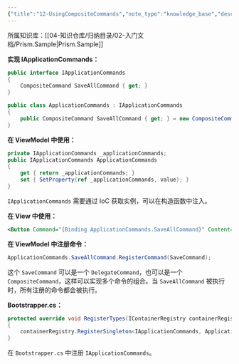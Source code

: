 ```yaml
---
{"title":"12-UsingCompositeCommands","note_type":"knowledge_base","description":"符合命令的使用方式","tags":["样例代码","Prism","WPF"],"create_time":"2024-07-29","update_time":"2025-02-19","dg-home":false,"dg-publish":true,"aliase":null,"root":"Prism.Sample","permalink":"/04-知识仓库/知识单元/02-入门文档/Prism.Sample/12-UsingCompositeCommands/","dgPassFrontmatter":true,"noteIcon":"","created":"2024-07-29","updated":"2025-02-19"}
---
```



所属知识库：[[04-知识仓库/归纳目录/02-入门文档/Prism.Sample\|Prism.Sample]]

**实现 IApplicationCommands：**

```csharp
public interface IApplicationCommands
{
    CompositeCommand SaveAllCommand { get; }
}

public class ApplicationCommands : IApplicationCommands
{
    public CompositeCommand SaveAllCommand { get; } = new CompositeCommand();
}
```

**在 ViewModel 中使用：**

```csharp
private IApplicationCommands _applicationCommands;
public IApplicationCommands ApplicationCommands
{
    get { return _applicationCommands; }
    set { SetProperty(ref _applicationCommands, value); }
}
```

`IApplicationCommands` 需要通过 IoC 获取实例，可以在构造函数中注入。

**在 View 中使用：**

```xml
<Button Command="{Binding ApplicationCommands.SaveAllCommand}" Content="Save All"/>
```

**在 ViewModel 中注册命令：**

```csharp
ApplicationCommands.SaveAllCommand.RegisterCommand(SaveCommand);
```

这个 `SaveCommand` 可以是一个 `DelegateCommand`，也可以是一个 `CompositeCommand`，这样可以实现多个命令的组合。当 `SaveAllCommand` 被执行时，所有注册的命令都会被执行。

**Bootstrapper.cs：**

```csharp
protected override void RegisterTypes(IContainerRegistry containerRegistry)
{
    containerRegistry.RegisterSingleton<IApplicationCommands, ApplicationCommands>();
}
```

在 `Bootstrapper.cs` 中注册 `IApplicationCommands`。
